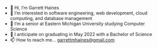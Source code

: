 - 👋 Hi, I’m Garrett Haines
- 👀 I’m interested in software engineering, web development, cloud computing, and database management
- 🌱 I’m a senior at Eastern Michigan University studying Computer Science
- 🌻 I anticipate on graduating in May 2022 with a Bachelor of Science
- 📫 How to reach me... garrettmhaines@gmail.com

<!---
garrettmhaines/garrettmhaines is a ✨ special ✨ repository because its `README.md` (this file) appears on your GitHub profile.
You can click the Preview link to take a look at your changes.
--->

